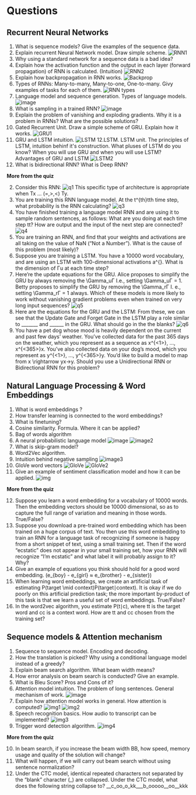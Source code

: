# Questions

## **Recurrent Neural Networks**

1. What is sequence models? Give the examples of the sequence data.
2. Explain recurrent Neural Network model. Draw simple scheme.
![RNN1](https://github.com/OzmundSedler/Deep-Learning-Coursera/blob/master/5%20Sequence%20Models/week%201/Building%20a%20RNN/images/Screenshot%202020-05-13%20at%2007.44.00.png)
3. Why using a standard network for a sequence data is a bad idea?
4. Explain how the activation function and the output in each layer (forward propagation) of RNN is calculated. (Intuition)
![RNN2](https://github.com/OzmundSedler/Deep-Learning-Coursera/blob/master/5%20Sequence%20Models/week%201/Building%20a%20RNN/images/Screenshot%202020-05-13%20at%2007.46.27.png)
5. Explain how backpropagation in RNN works.
![Backprop](https://github.com/OzmundSedler/Deep-Learning-Coursera/blob/master/5%20Sequence%20Models/week%201/Building%20a%20RNN/images/Screenshot%202020-05-13%20at%2007.47.56.png)
6. Types of RNNs: Many-to-many, Many-to-one, One-to-many. Givу examples of tasks for each of them.
![RNN types](https://github.com/OzmundSedler/Deep-Learning-Coursera/blob/master/5%20Sequence%20Models/week%201/Building%20a%20RNN/images/Screenshot%202020-05-13%20at%2007.50.00.png)
7. Language model and sequence generation. Types of language models. 
![image](https://github.com/OzmundSedler/Deep-Learning-Coursera/blob/master/5%20Sequence%20Models/week%201/Building%20a%20RNN/images/Screenshot%202020-05-13%20at%2007.52.04.png)
8. What is sampling in a trained RNN?
![image](https://github.com/OzmundSedler/Deep-Learning-Coursera/blob/master/5%20Sequence%20Models/week%201/Building%20a%20RNN/images/Screenshot%202020-05-13%20at%2007.54.49.png)
9. Explain the problem of vanishing and exploding gradients. Why it is a problem in RNNs? What are the possible solutions?
10. Gated Recurrent Unit. Draw a simple scheme of GRU. Explain how it works.
![GRU1](https://github.com/OzmundSedler/Deep-Learning-Coursera/blob/master/5%20Sequence%20Models/week%201/Building%20a%20RNN/images/Screenshot%202020-05-13%20at%2008.00.52.png)
11. GRU and LSTM intuition.
![LSTM](https://github.com/OzmundSedler/Deep-Learning-Coursera/blob/master/5%20Sequence%20Models/week%201/Building%20a%20RNN/images/Screenshot%202020-05-14%20at%2007.43.33.png)
12.LSTM. LSTM unit. The principles of LSTM, intuition behinf it's construction. 
What pluses of LSTM do you know? When you will use GRU and when you will use LSTM? Advantages of GRU and LSTM
![LSTM2](https://github.com/OzmundSedler/Deep-Learning-Coursera/blob/master/5%20Sequence%20Models/week%201/Building%20a%20RNN/images/Screenshot%202020-05-14%20at%2007.44.44.png)
13. What is bidirectional RNN? What is Deep RNN?

**More from the quiz**

2. Consider this RNN:
![q1](https://github.com/OzmundSedler/Deep-Learning-Coursera/blob/master/5%20Sequence%20Models/week%201/Building%20a%20RNN/images/Screenshot%202020-05-14%20at%2007.49.13.png)
This specific type of architecture is appropriate when Tx ... (=,>,<) Ty.
4. You are training this RNN language model. At the t^{th}tth time step, what probability is the RNN calculating?
![q3](https://github.com/OzmundSedler/Deep-Learning-Coursera/blob/master/5%20Sequence%20Models/week%201/Building%20a%20RNN/images/Screenshot%202020-05-14%20at%2007.49.53.png)
5. You have finished training a language model RNN and are using it to sample random sentences, as follows:
What are you doing at each time step tt? How are output and the input of the next step are connected?
![q4](https://github.com/OzmundSedler/Deep-Learning-Coursera/blob/master/5%20Sequence%20Models/week%201/Building%20a%20RNN/images/Screenshot%202020-05-14%20at%2008.08.34.png)
6. You are training an RNN, and find that your weights and activations are all taking on the value of NaN (“Not a Number”). What is the cause of this problem (most likely)?
7. Suppose you are training a LSTM. You have a 10000 word vocabulary, and are using an LSTM with 100-dimensional activations a^{<t>}. What is the dimension of Γu at each time step?
8. Here’re the update equations for the GRU. Alice proposes to simplify the GRU by always removing the \Gamma_uΓ I.e., setting \Gamma_uΓ = 1. Betty proposes to simplify the GRU by removing the \Gamma_rΓ I. e., setting \Gamma_rΓ  = 1 always. Which of these models is more likely to work without vanishing gradient problems even when trained on very long input sequences?
![q5](https://github.com/OzmundSedler/Deep-Learning-Coursera/blob/master/5%20Sequence%20Models/week%201/Building%20a%20RNN/images/Screenshot%202020-05-14%20at%2008.10.44.png)
9. Here are the equations for the GRU and the LSTM: From these, we can see that the Update Gate and Forget Gate in the LSTM play a role similar to _______ and ______ in the GRU. What should go in the the blanks?
![q6](https://github.com/OzmundSedler/Deep-Learning-Coursera/blob/master/5%20Sequence%20Models/week%201/Building%20a%20RNN/images/Screenshot%202020-05-14%20at%2007.57.34.png)
10. You have a pet dog whose mood is heavily dependent on the current and past few days’ weather. You’ve collected data for the past 365 days on the weather, which you represent as a sequence as x^{<1>}, …, x^{<365>}x. You’ve also collected data on your dog’s mood, which you represent as y^{<1>}, …, y^{<365>}y. You’d like to build a model to map from x \rightarrow yx→y. Should you use a Unidirectional RNN or Bidirectional RNN for this problem?


## **Natural Language Processing & Word Embeddings**

1. What is word embeddings ?
2. How transfer learning is connected to the word embeddings?
3. What is finetuning?
4. Cosine similarity. Formula. Where it can be applied?
5. Bag of words algorithm
6. A neural probabilistic language model 
![image](https://github.com/OzmundSedler/Deep-Learning-Coursera/blob/master/5%20Sequence%20Models/week%202/Emojify/images/Screenshot%202020-05-15%20at%2007.48.53.png) 
![image2](https://github.com/OzmundSedler/Deep-Learning-Coursera/blob/master/5%20Sequence%20Models/week%202/Emojify/images/Screenshot%202020-05-15%20at%2007.49.31.png)
7. What is skip-gram model?
8. Word2Vec algorithm. 
9. Intuition behind negative sampling
![image3](https://github.com/OzmundSedler/Deep-Learning-Coursera/blob/master/5%20Sequence%20Models/week%202/Emojify/images/Screenshot%202020-05-15%20at%2007.52.28.png)
10. GloVe word vectors 
![GloVe](https://github.com/OzmundSedler/Deep-Learning-Coursera/blob/master/5%20Sequence%20Models/week%202/Emojify/images/Screenshot%202020-05-15%20at%2007.54.02.png) 
![GloVe2](https://github.com/OzmundSedler/Deep-Learning-Coursera/blob/master/5%20Sequence%20Models/week%202/Emojify/images/Screenshot%202020-05-15%20at%2007.54.06.png)
11. Give an example of sentiment classification model and how it can be applied.
![img](https://github.com/OzmundSedler/Deep-Learning-Coursera/blob/master/5%20Sequence%20Models/week%202/Emojify/images/Screenshot%202020-05-15%20at%2007.55.03.png)

**More from the quiz**

12. Suppose you learn a word embedding for a vocabulary of 10000 words. Then the embedding vectors should be 10000 dimensional, so as to capture the full range of variation and meaning in those words. True/False?
13. Suppose you download a pre-trained word embedding which has been trained on a huge corpus of text. You then use this word embedding to train an RNN for a language task of recognizing if someone is happy from a short snippet of text, using a small training set.
    Then if the word “ecstatic” does not appear in your small training set, how your RNN will recognize “I’m ecstatic” and what label it will probably assign to it? Why?
14. Give an example of equations you think should hold for a good word embedding. (e_{boy} - e_{girl} ≈ e_{brother} - e_{sister})
15. When learning word embeddings, we create an artificial task of estimating P(target \mid context)P(target∣context). It is okay if we do poorly on this artificial prediction task; the more important by-product of this task is that we learn a useful set of word embeddings. True/False?
16. In the word2vec algorithm, you estimate P(t∣c), where tt is the target word and cc is a context word. How are tt and cc chosen from the training set? 


## **Sequence models & Attention mechanism**

1. Sequence to sequence model. Encoding and decoding. 
2. How the translation is picked? Why using a conditional language model instead of a greedy?
3. Explain beam search algorithm. What beam width means? 
4. How error analysis on beam search is conducted? Give an example.
5. What is Bleu Score? Pros and Cons of it?
6. Attention model intuition. The problem of long sentences. General mechanism of work.
![image](https://github.com/OzmundSedler/Deep-Learning-Coursera/blob/master/5%20Sequence%20Models/week%203/Machine%20Translation/images/Screenshot%202020-05-19%20at%2008.04.34.png)
7. Explain how attention model works in general. How attention is computed?
![img1](https://github.com/OzmundSedler/Deep-Learning-Coursera/blob/master/5%20Sequence%20Models/week%203/Machine%20Translation/images/Screenshot%202020-05-19%20at%2008.07.29.png)
![img2](https://github.com/OzmundSedler/Deep-Learning-Coursera/blob/master/5%20Sequence%20Models/week%203/Machine%20Translation/images/Screenshot%202020-05-19%20at%2008.07.53.png)
8. Speech recognition basics.  How audio to transcript can be implemented?
![img3](https://github.com/OzmundSedler/Deep-Learning-Coursera/blob/master/5%20Sequence%20Models/week%203/Machine%20Translation/images/Screenshot%202020-05-20%20at%2008.04.14.png)
9. Trigger word detection algorithm.
![img4](https://github.com/OzmundSedler/Deep-Learning-Coursera/blob/master/5%20Sequence%20Models/week%203/Machine%20Translation/images/Screenshot%202020-05-20%20at%2008.05.24.png)


**More from the quiz**

10. In beam search, if you increase the beam width BB, how speed, memory usage and quality of the solution will change?
11. What will happen, if we will carry out beam search without using sentence normalization?
12. Under the CTC model, identical repeated characters not separated by the “blank” character (_) are collapsed. Under the CTC model, what does the following string collapse to?
__c_oo_o_kk___b_ooooo__oo__kkk 

